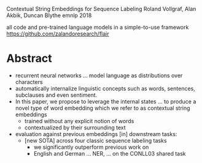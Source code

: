 Contextual String Embeddings for Sequence Labeling
Roland Vollgraf, Alan Akbik, Duncan Blythe
emnlp 2018 

all code and pre-trained language models in a simple-to-use framework
https://github.com/zalandoresearch/flair

# Abstract

* recurrent neural networks ... model language as distributions over characters
* automatically internalize linguistic concepts such as 
  words, sentences, subclauses and even sentiment. 
* In this paper, we propose to leverage the internal states ... to 
  produce a novel type of word embedding which we refer to as 
  contextual string embeddings
  * trained without any explicit notion of words 
  * contextualized by their surrounding text
* evaluation against previous embeddings [in] downstream tasks: 
  * [new SOTA] across four classic sequence labeling tasks 
    * we significantly outperform previous work on 
    * English and German ... NER, ... on the CONLL03 shared task
